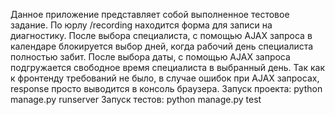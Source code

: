 Данное приложение представляет собой выполненное тестовое задание.
По юрлу /recording находится форма для записи на диагностику.
После выбора специалиста, с помощью AJAX запроса в календаре блокируется выбор дней, когда рабочий день специалиста полностью забит.
После выбора даты, с помощью AJAX запроса подгружается свободное время специалиста в выбранный день.
Так как к фронтенду требований не было, в случае ошибок при AJAX запросах, response просто выводится в консоль браузера.
Запуск проекта:
python manage.py runserver
Запуск тестов:
python manage.py test

